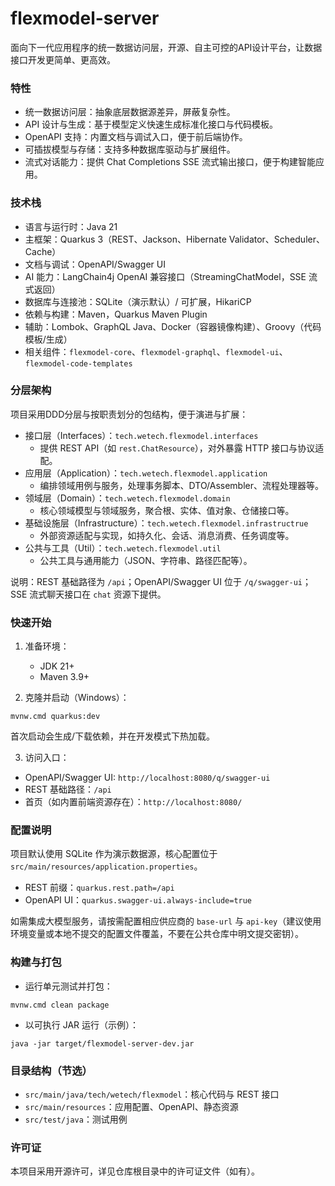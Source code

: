 # flexmodel-server

面向下一代应用程序的统一数据访问层，开源、自主可控的API设计平台，让数据接口开发更简单、更高效。

### 特性
- 统一数据访问层：抽象底层数据源差异，屏蔽复杂性。
- API 设计与生成：基于模型定义快速生成标准化接口与代码模板。
- OpenAPI 支持：内置文档与调试入口，便于前后端协作。
- 可插拔模型与存储：支持多种数据库驱动与扩展组件。
- 流式对话能力：提供 Chat Completions SSE 流式输出接口，便于构建智能应用。

### 技术栈
- 语言与运行时：Java 21
- 主框架：Quarkus 3（REST、Jackson、Hibernate Validator、Scheduler、Cache）
- 文档与调试：OpenAPI/Swagger UI
- AI 能力：LangChain4j OpenAI 兼容接口（StreamingChatModel，SSE 流式返回）
- 数据库与连接池：SQLite（演示默认）/ 可扩展，HikariCP
- 依赖与构建：Maven，Quarkus Maven Plugin
- 辅助：Lombok、GraphQL Java、Docker（容器镜像构建）、Groovy（代码模板/生成）
- 相关组件：`flexmodel-core`、`flexmodel-graphql`、`flexmodel-ui`、`flexmodel-code-templates`

### 分层架构
项目采用DDD分层与按职责划分的包结构，便于演进与扩展：
- 接口层（Interfaces）：`tech.wetech.flexmodel.interfaces`
  - 提供 REST API（如 `rest.ChatResource`），对外暴露 HTTP 接口与协议适配。
- 应用层（Application）：`tech.wetech.flexmodel.application`
  - 编排领域用例与服务，处理事务脚本、DTO/Assembler、流程处理器等。
- 领域层（Domain）：`tech.wetech.flexmodel.domain`
  - 核心领域模型与领域服务，聚合根、实体、值对象、仓储接口等。
- 基础设施层（Infrastructure）：`tech.wetech.flexmodel.infrastructrue`
  - 外部资源适配与实现，如持久化、会话、消息消费、任务调度等。
- 公共与工具（Util）：`tech.wetech.flexmodel.util`
  - 公共工具与通用能力（JSON、字符串、路径匹配等）。

说明：REST 基础路径为 `/api`；OpenAPI/Swagger UI 位于 `/q/swagger-ui`；SSE 流式聊天接口在 `chat` 资源下提供。

### 快速开始
1. 准备环境：
   - JDK 21+
   - Maven 3.9+

2. 克隆并启动（Windows）：
```
mvnw.cmd quarkus:dev
```
首次启动会生成/下载依赖，并在开发模式下热加载。

3. 访问入口：
- OpenAPI/Swagger UI: `http://localhost:8080/q/swagger-ui`
- REST 基础路径：`/api`
- 首页（如内置前端资源存在）：`http://localhost:8080/`


### 配置说明
项目默认使用 SQLite 作为演示数据源，核心配置位于 `src/main/resources/application.properties`。
- REST 前缀：`quarkus.rest.path=/api`
- OpenAPI UI：`quarkus.swagger-ui.always-include=true`

如需集成大模型服务，请按需配置相应供应商的 `base-url` 与 `api-key`（建议使用环境变量或本地不提交的配置文件覆盖，不要在公共仓库中明文提交密钥）。

### 构建与打包
- 运行单元测试并打包：
```
mvnw.cmd clean package
```
- 以可执行 JAR 运行（示例）：
```
java -jar target/flexmodel-server-dev.jar
```

### 目录结构（节选）
- `src/main/java/tech/wetech/flexmodel`：核心代码与 REST 接口
- `src/main/resources`：应用配置、OpenAPI、静态资源
- `src/test/java`：测试用例

### 许可证
本项目采用开源许可，详见仓库根目录中的许可证文件（如有）。

